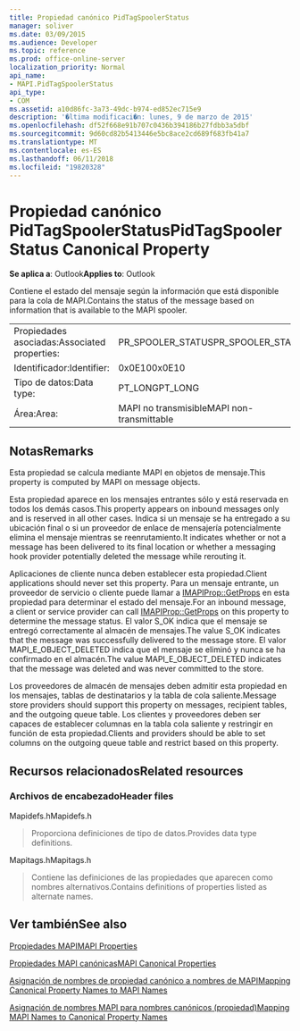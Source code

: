 ```yaml
---
title: Propiedad canónico PidTagSpoolerStatus
manager: soliver
ms.date: 03/09/2015
ms.audience: Developer
ms.topic: reference
ms.prod: office-online-server
localization_priority: Normal
api_name:
- MAPI.PidTagSpoolerStatus
api_type:
- COM
ms.assetid: a10d86fc-3a73-49dc-b974-ed852ec715e9
description: '�ltima modificaci�n: lunes, 9 de marzo de 2015'
ms.openlocfilehash: df52f668e91b707c0436b394186b27fdbb3a5dbf
ms.sourcegitcommit: 9d60cd82b5413446e5bc8ace2cd689f683fb41a7
ms.translationtype: MT
ms.contentlocale: es-ES
ms.lasthandoff: 06/11/2018
ms.locfileid: "19820328"
---
```

# <a name="pidtagspoolerstatus-canonical-property"></a><span data-ttu-id="4a5cd-103">Propiedad canónico PidTagSpoolerStatus</span><span class="sxs-lookup"><span data-stu-id="4a5cd-103">PidTagSpoolerStatus Canonical Property</span></span>

  
  
<span data-ttu-id="4a5cd-104">**Se aplica a**: Outlook</span><span class="sxs-lookup"><span data-stu-id="4a5cd-104">**Applies to**: Outlook</span></span> 
  
<span data-ttu-id="4a5cd-105">Contiene el estado del mensaje según la información que está disponible para la cola de MAPI.</span><span class="sxs-lookup"><span data-stu-id="4a5cd-105">Contains the status of the message based on information that is available to the MAPI spooler.</span></span>
  
|||
|:-----|:-----|
|<span data-ttu-id="4a5cd-106">Propiedades asociadas:</span><span class="sxs-lookup"><span data-stu-id="4a5cd-106">Associated properties:</span></span>  <br/> |<span data-ttu-id="4a5cd-107">PR_SPOOLER_STATUS</span><span class="sxs-lookup"><span data-stu-id="4a5cd-107">PR_SPOOLER_STATUS</span></span>  <br/> |
|<span data-ttu-id="4a5cd-108">Identificador:</span><span class="sxs-lookup"><span data-stu-id="4a5cd-108">Identifier:</span></span>  <br/> |<span data-ttu-id="4a5cd-109">0x0E10</span><span class="sxs-lookup"><span data-stu-id="4a5cd-109">0x0E10</span></span>  <br/> |
|<span data-ttu-id="4a5cd-110">Tipo de datos:</span><span class="sxs-lookup"><span data-stu-id="4a5cd-110">Data type:</span></span>  <br/> |<span data-ttu-id="4a5cd-111">PT_LONG</span><span class="sxs-lookup"><span data-stu-id="4a5cd-111">PT_LONG</span></span>  <br/> |
|<span data-ttu-id="4a5cd-112">Área:</span><span class="sxs-lookup"><span data-stu-id="4a5cd-112">Area:</span></span>  <br/> |<span data-ttu-id="4a5cd-113">MAPI no transmisible</span><span class="sxs-lookup"><span data-stu-id="4a5cd-113">MAPI non-transmittable</span></span>  <br/> |
   
## <a name="remarks"></a><span data-ttu-id="4a5cd-114">Notas</span><span class="sxs-lookup"><span data-stu-id="4a5cd-114">Remarks</span></span>

<span data-ttu-id="4a5cd-115">Esta propiedad se calcula mediante MAPI en objetos de mensaje.</span><span class="sxs-lookup"><span data-stu-id="4a5cd-115">This property is computed by MAPI on message objects.</span></span>
  
<span data-ttu-id="4a5cd-116">Esta propiedad aparece en los mensajes entrantes sólo y está reservada en todos los demás casos.</span><span class="sxs-lookup"><span data-stu-id="4a5cd-116">This property appears on inbound messages only and is reserved in all other cases.</span></span> <span data-ttu-id="4a5cd-117">Indica si un mensaje se ha entregado a su ubicación final o si un proveedor de enlace de mensajería potencialmente elimina el mensaje mientras se reenrutamiento.</span><span class="sxs-lookup"><span data-stu-id="4a5cd-117">It indicates whether or not a message has been delivered to its final location or whether a messaging hook provider potentially deleted the message while rerouting it.</span></span>
  
<span data-ttu-id="4a5cd-118">Aplicaciones de cliente nunca deben establecer esta propiedad.</span><span class="sxs-lookup"><span data-stu-id="4a5cd-118">Client applications should never set this property.</span></span> <span data-ttu-id="4a5cd-119">Para un mensaje entrante, un proveedor de servicio o cliente puede llamar a [IMAPIProp::GetProps](imapiprop-getprops.md) en esta propiedad para determinar el estado del mensaje.</span><span class="sxs-lookup"><span data-stu-id="4a5cd-119">For an inbound message, a client or service provider can call [IMAPIProp::GetProps](imapiprop-getprops.md) on this property to determine the message status.</span></span> <span data-ttu-id="4a5cd-120">El valor S_OK indica que el mensaje se entregó correctamente al almacén de mensajes.</span><span class="sxs-lookup"><span data-stu-id="4a5cd-120">The value S_OK indicates that the message was successfully delivered to the message store.</span></span> <span data-ttu-id="4a5cd-121">El valor MAPI_E_OBJECT_DELETED indica que el mensaje se eliminó y nunca se ha confirmado en el almacén.</span><span class="sxs-lookup"><span data-stu-id="4a5cd-121">The value MAPI_E_OBJECT_DELETED indicates that the message was deleted and was never committed to the store.</span></span> 
  
<span data-ttu-id="4a5cd-122">Los proveedores de almacén de mensajes deben admitir esta propiedad en los mensajes, tablas de destinatarios y la tabla de cola saliente.</span><span class="sxs-lookup"><span data-stu-id="4a5cd-122">Message store providers should support this property on messages, recipient tables, and the outgoing queue table.</span></span> <span data-ttu-id="4a5cd-123">Los clientes y proveedores deben ser capaces de establecer columnas en la tabla cola saliente y restringir en función de esta propiedad.</span><span class="sxs-lookup"><span data-stu-id="4a5cd-123">Clients and providers should be able to set columns on the outgoing queue table and restrict based on this property.</span></span>
  
## <a name="related-resources"></a><span data-ttu-id="4a5cd-124">Recursos relacionados</span><span class="sxs-lookup"><span data-stu-id="4a5cd-124">Related resources</span></span>

### <a name="header-files"></a><span data-ttu-id="4a5cd-125">Archivos de encabezado</span><span class="sxs-lookup"><span data-stu-id="4a5cd-125">Header files</span></span>

<span data-ttu-id="4a5cd-126">Mapidefs.h</span><span class="sxs-lookup"><span data-stu-id="4a5cd-126">Mapidefs.h</span></span>
  
> <span data-ttu-id="4a5cd-127">Proporciona definiciones de tipo de datos.</span><span class="sxs-lookup"><span data-stu-id="4a5cd-127">Provides data type definitions.</span></span>
    
<span data-ttu-id="4a5cd-128">Mapitags.h</span><span class="sxs-lookup"><span data-stu-id="4a5cd-128">Mapitags.h</span></span>
  
> <span data-ttu-id="4a5cd-129">Contiene las definiciones de las propiedades que aparecen como nombres alternativos.</span><span class="sxs-lookup"><span data-stu-id="4a5cd-129">Contains definitions of properties listed as alternate names.</span></span>
    
## <a name="see-also"></a><span data-ttu-id="4a5cd-130">Ver también</span><span class="sxs-lookup"><span data-stu-id="4a5cd-130">See also</span></span>



[<span data-ttu-id="4a5cd-131">Propiedades MAPI</span><span class="sxs-lookup"><span data-stu-id="4a5cd-131">MAPI Properties</span></span>](mapi-properties.md)
  
[<span data-ttu-id="4a5cd-132">Propiedades MAPI canónicas</span><span class="sxs-lookup"><span data-stu-id="4a5cd-132">MAPI Canonical Properties</span></span>](mapi-canonical-properties.md)
  
[<span data-ttu-id="4a5cd-133">Asignación de nombres de propiedad canónico a nombres de MAPI</span><span class="sxs-lookup"><span data-stu-id="4a5cd-133">Mapping Canonical Property Names to MAPI Names</span></span>](mapping-canonical-property-names-to-mapi-names.md)
  
[<span data-ttu-id="4a5cd-134">Asignación de nombres MAPI para nombres canónicos (propiedad)</span><span class="sxs-lookup"><span data-stu-id="4a5cd-134">Mapping MAPI Names to Canonical Property Names</span></span>](mapping-mapi-names-to-canonical-property-names.md)

